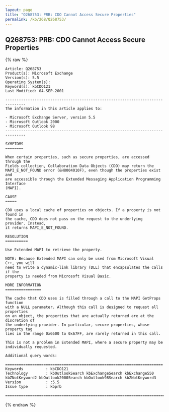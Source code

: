 ```yaml
---
layout: page
title: "Q268753: PRB: CDO Cannot Access Secure Properties"
permalink: /kb/268/Q268753/
---
```


## Q268753: PRB: CDO Cannot Access Secure Properties

{% raw %}

	Article: Q268753
	Product(s): Microsoft Exchange
	Version(s): 5.5
	Operating System(s): 
	Keyword(s): kbCDO121
	Last Modified: 04-SEP-2001
	
	-------------------------------------------------------------------------------
	The information in this article applies to:
	
	- Microsoft Exchange Server, version 5.5 
	- Microsoft Outlook 2000 
	- Microsoft Outlook 98 
	-------------------------------------------------------------------------------
	
	SYMPTOMS
	========
	
	When certain properties, such as secure properties, are accessed through the
	Fields collection, Collaboration Data Objects (CDO) may return the
	MAPI_E_NOT_FOUND error (&H8004010F), even though the properties exist and
	are accessible through the Extended Messaging Application Programming Interface
	(MAPI).
	
	CAUSE
	=====
	
	CDO uses a local cache of properties on objects. If a property is not found in
	the cache, CDO does not pass on the request to the underlying provider. Instead,
	it returns MAPI_E_NOT_FOUND.
	
	RESOLUTION
	==========
	
	Use Extended MAPI to retrieve the property.
	
	NOTE: Because Extended MAPI can only be used from Microsoft Visual C++, you will
	need to write a dynamic-link library (DLL) that encapsulates the calls if the
	property is needed from Microsoft Visual Basic.
	
	MORE INFORMATION
	================
	
	The cache that CDO uses is filled through a call to the MAPI GetProps function
	with a NULL parameter. Although this call is designed to request all properties
	on an object, the properties that are actually returned are at the discretion of
	the underlying provider. In particular, secure properties, whose property tag
	lies in the range 0x6600 to 0x67FF, are rarely returned in this call.
	
	This is not a problem in Extended MAPI, where a secure property may be
	individually requested.
	
	Additional query words:
	
	======================================================================
	Keywords          : kbCDO121 
	Technology        : kbOutlookSearch kbExchangeSearch kbExchange550 kbZNotKeyword2 kbOutlook2000Search kbOutlook98Search kbZNotKeyword3
	Version           : :5.5
	Issue type        : kbprb
	
	=============================================================================
	

{% endraw %}
